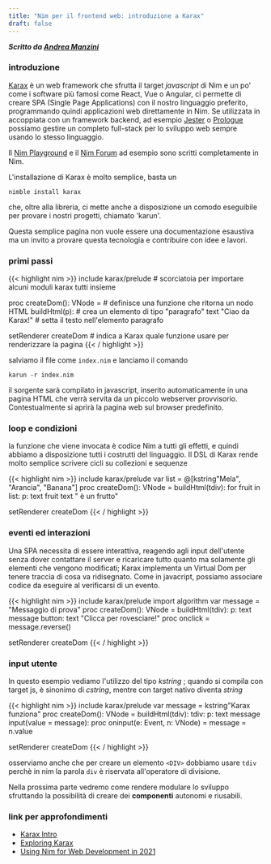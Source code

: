 ```yaml
---
title: "Nim per il frontend web: introduzione a Karax"
draft: false
---
```

***Scritto da [Andrea Manzini](https://ilmanzo.github.io/)***

### introduzione

[Karax](https://github.com/karaxnim/karax) è un web framework che sfrutta il target *javascript* di Nim e un po' come i software più famosi come React, Vue o Angular, ci permette di creare SPA (Single Page Applications) con il nostro linguaggio preferito, programmando quindi applicazioni web direttamente in Nim. Se utilizzata in accoppiata con un framework backend, ad esempio [Jester](https://github.com/dom96/jester) o [Prologue](https://github.com/planety/prologue) possiamo gestire un completo full-stack per lo sviluppo web sempre usando lo stesso linguaggio.

Il [Nim Playground](https://play.nim-lang.org/) e il [Nim Forum](https://forum.nim-lang.org/) ad esempio sono scritti completamente in Nim.

L'installazione di Karax è molto semplice, basta un 

    nimble install karax

che, oltre alla libreria, ci mette anche a disposizione un comodo eseguibile per provare i nostri progetti, chiamato 'karun'.

Questa semplice pagina non vuole essere una documentazione esaustiva ma un invito a provare questa tecnologia e contribuire con idee e lavori.

### primi passi


{{< highlight nim >}}
include karax/prelude        # scorciatoia per importare alcuni moduli karax tutti insieme

proc createDom(): VNode =    # definisce una funzione che ritorna un nodo HTML
  buildHtml(p):              # crea un elemento di tipo "paragrafo"
    text "Ciao da Karax!" # setta il testo nell'elemento paragrafo

setRenderer createDom        # indica a Karax quale funzione usare per renderizzare la pagina
{{< / highlight >}}

salviamo il file come ```index.nim``` e lanciamo il comando

    karun -r index.nim

il sorgente sarà compilato in javascript, inserito automaticamente in una pagina HTML che verrà servita da un piccolo webserver provvisorio. Contestualmente si aprirà la pagina web sul browser predefinito.

### loop e condizioni

la funzione che viene invocata è codice Nim a tutti gli effetti, e quindi abbiamo a disposizione tutti i costrutti del linguaggio. Il DSL di Karax rende molto semplice scrivere cicli su collezioni e sequenze

{{< highlight nim >}}
include karax/prelude
var list = @[kstring"Mela", "Arancia", "Banana"]
proc createDom(): VNode =
  buildHtml(tdiv):
    for fruit in list:
      p:
        text fruit
        text " è un frutto"

setRenderer createDom
{{< / highlight >}}

### eventi ed interazioni

Una SPA necessita di essere interattiva, reagendo agli input dell'utente senza dover contattare il server e ricaricare tutto quanto ma solamente gli elementi che vengono modificati; Karax implementa un Virtual Dom per tenere traccia di cosa va ridisegnato. Come in javacript, possiamo associare codice da eseguire al verificarsi di un evento.

{{< highlight nim >}}
include karax/prelude
import algorithm
var message = "Messaggio di prova"
proc createDom(): VNode =
  buildHtml(tdiv):
    p:
      text message
    button:
      text "Clicca per rovesciare!"
      proc onclick =
        message.reverse()

setRenderer createDom
{{< / highlight >}}


### input utente

In questo esempio vediamo l'utilizzo del tipo *kstring* ; quando si compila con target js, è sinonimo di *cstring*, mentre con target nativo diventa *string*

{{< highlight nim >}}
include karax/prelude
var message = kstring"Karax funziona"
proc createDom(): VNode =
  buildHtml(tdiv):
    tdiv:
      p:
        text message
    input(value = message):
      proc oninput(e: Event, n: VNode) =
        message = n.value

setRenderer createDom
{{< / highlight >}}

osserviamo anche che per creare un elemento ```<DIV>``` dobbiamo usare ```tdiv``` perchè in nim la parola ```div``` è riservata all'operatore di divisione.

Nella prossima parte vedremo come rendere modulare lo sviluppo sfruttando la possibilità di creare dei **componenti** autonomi e riusabili.


### link per approfondimenti

- [Karax Intro](https://github.com/karaxnim/karax/blob/master/guide/Introduction.md)
- [Exploring Karax](https://moigagoo.svbtle.com/exploring-karax)
- [Using Nim for Web Development in 2021](https://arhamjain.com/2021/11/22/nim-webdev.html)









